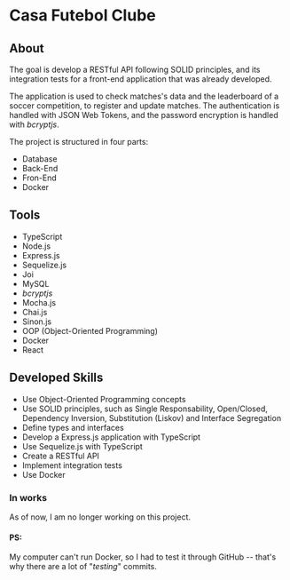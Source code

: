# Casa Futebol Clube

## About
The goal is develop a RESTful API following SOLID principles, and its integration tests for a front-end application that was already developed.

The application is used to check matches's data and the leaderboard of a soccer competition, to register and update matches. 
The authentication is handled with JSON Web Tokens, and the password encryption is handled with _bcryptjs_. 

The project is structured in four parts: 
- Database
- Back-End
- Fron-End
- Docker

## Tools
- TypeScript
- Node.js
- Express.js
- Sequelize.js
- Joi
- MySQL
- _bcryptjs_
- Mocha.js
- Chai.js
- Sinon.js
- OOP (Object-Oriented Programming)
- Docker
- React

## Developed Skills
- Use Object-Oriented Programming concepts 
- Use SOLID principles, such as Single Responsability, Open/Closed, Dependency Inversion, Substitution (Liskov) and Interface Segregation
- Define types and interfaces
- Develop a Express.js application with TypeScript
- Use Sequelize.js with TypeScript
- Create a RESTful API
- Implement integration tests
- Use Docker 

### In works
As of now, I am no longer working on this project.

#### PS: 
My computer can't run Docker, so I had to test it through GitHub -- that's why there are a lot of "_testing_" commits. 
